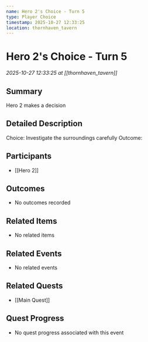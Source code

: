 ```yaml
---
name: Hero 2's Choice - Turn 5
type: Player Choice
timestamp: 2025-10-27 12:33:25
location: thornhaven_tavern
---
```


# Hero 2's Choice - Turn 5

*2025-10-27 12:33:25 at [[thornhaven_tavern]]*

## Summary
Hero 2 makes a decision

## Detailed Description
Choice: Investigate the surroundings carefully
Outcome: 

## Participants
- [[Hero 2]]

## Outcomes
- No outcomes recorded

## Related Items
- No related items

## Related Events
- No related events

## Related Quests
- [[Main Quest]]

## Quest Progress
- No quest progress associated with this event
